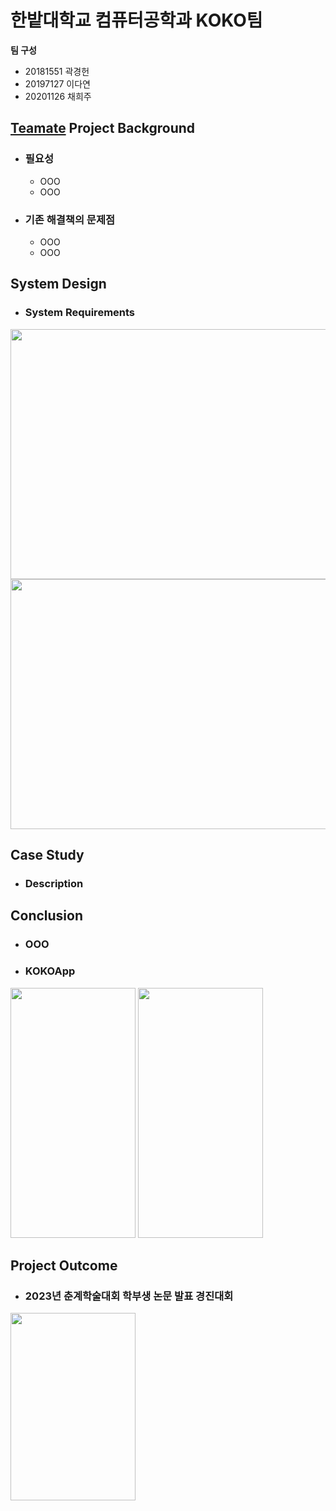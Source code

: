 # 한밭대학교 컴퓨터공학과 KOKO팀

**팀 구성**
- 20181551 곽경헌 
- 20197127 이다연
- 20201126 채희주


## <u>Teamate</u> Project Background
- ### 필요성
  - OOO
  - OOO
- ### 기존 해결책의 문제점
  - OOO
  - OOO

  
## System Design
  - ### System Requirements
  <img src="https://github.com/HBNU-SWUNIV/come-capstone23-koko/assets/77190151/56565382-7ece-451e-9d0a-fa45643257b5" width="750" height="400"/>
  <img src="https://github.com/HBNU-SWUNIV/come-capstone23-koko/assets/77190151/89fa29e6-18f5-4719-8bc6-bd56e43838b7" width="750" height="400"/>

    
## Case Study
  - ### Description

  
## Conclusion
  - ### OOO
  - ### KOKOApp
  <img src="https://github.com/HBNU-SWUNIV/come-capstone23-koko/assets/77190151/3703b719-57d1-47cd-acef-5af37efdf48a" width="200" height="400"/>        <img src="https://github.com/HBNU-SWUNIV/come-capstone23-koko/assets/77190151/4397376b-fd7c-46d5-a588-b348947ff2de" width="200" height="400"/>

  
## Project Outcome
  - ### 2023년 춘계학술대회 학부생 논문 발표 경진대회
  <img src="https://github.com/HBNU-SWUNIV/come-capstone23-koko/assets/77190151/6b139038-283a-48c1-9958-6ef3b4c72f53" width="200" height="300"/>

